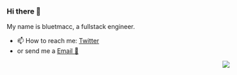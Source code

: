 ### Hi there 👋



My name is bluetmacc, a fullstack engineer.

- 📫 How to reach me: [Twitter]()
- or send me a [Email 📧](mailto:bluetmacc@gmail.com)

 <!--[Anurag's GitHub stats--><img align="right" src="https://github-readme-stats.vercel.app/api?username=bluetmacc&show_icons=true&hide_title=true" />
